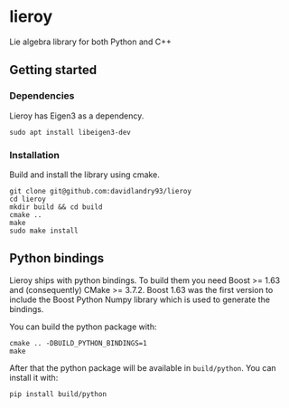 # lieroy
Lie algebra library for both Python and C++

## Getting started

### Dependencies

Lieroy has Eigen3 as a dependency.

```
sudo apt install libeigen3-dev
```

### Installation

Build and install the library using cmake.

```
git clone git@github.com:davidlandry93/lieroy
cd lieroy
mkdir build && cd build
cmake ..
make
sudo make install
```

## Python bindings

Lieroy ships with python bindings.
To build them you need Boost >= 1.63 and (consequently) CMake >= 3.7.2.
Boost 1.63 was the first version to include the Boost Python Numpy library which is used to generate the bindings.

You can build the python package with:

```
cmake .. -DBUILD_PYTHON_BINDINGS=1
make
```

After that the python package will be available in `build/python`.
You can install it with:

```
pip install build/python
```
